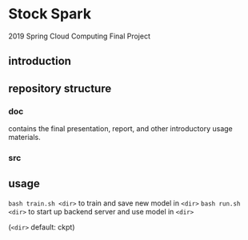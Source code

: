 # Stock Spark

2019 Spring Cloud Computing Final Project



## introduction



## repository structure

### doc
contains the final presentation, report, and other introductory usage materials.

### src

## usage

`bash train.sh <dir>` to train and save new model in `<dir>` 
`bash run.sh <dir>` to start up backend server and use model in `<dir>`

(`<dir>` default: ckpt)
